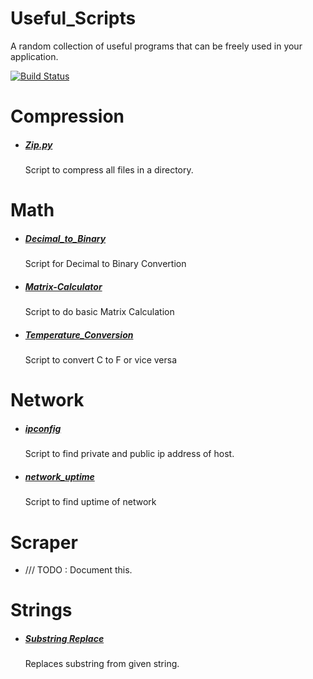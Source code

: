 # Useful_Scripts
A random collection of useful programs that can be freely used in your application.

[![Build Status](https://travis-ci.org/joemccann/dillinger.svg?branch=master)](https://github.com/Corruption13)
# Compression
- ##### [Zip.py](https://github.com/Corruption13/Useful_Scripts/blob/master/compression/zip.py)
    Script to compress all files in a directory.

# Math
- ##### [Decimal_to_Binary](https://github.com/Corruption13/Useful_Scripts/blob/master/math/Decimal_To_Binary.py)
     Script for Decimal to Binary Convertion
- ##### [Matrix-Calculator](https://github.com/Corruption13/Useful_Scripts/blob/master/math/Matrix-Calculator.py)
     Script to do basic Matrix Calculation
- ##### [Temperature_Conversion](https://github.com/Corruption13/Useful_Scripts/blob/master/math/temperature_conversion.cpp)
    Script to convert C to F or vice versa
    
# Network
- ##### [ipconfig](https://github.com/Corruption13/Useful_Scripts/blob/master/network/ipconfig.py)
     Script to find private and public ip address of host.
- ##### [network_uptime](https://github.com/Corruption13/Useful_Scripts/blob/master/network/network_uptime.py)
     Script to find uptime of network

# Scraper
-  /// TODO : Document this.
# Strings
-  ##### [Substring Replace](https://github.com/Corruption13/Useful_Scripts/blob/master/strings/substr_find_rep.py)
     Replaces substring from given string.


    
